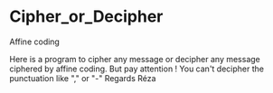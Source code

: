 # Cipher_or_Decipher
Affine coding

Here is a program to cipher any message or decipher any message ciphered by affine coding. 
But pay attention ! You can't decipher the punctuation like "," or "-"
Regards
Réza
